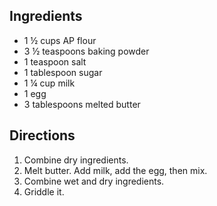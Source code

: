 ---
---

## Ingredients

- 1 &frac12; cups AP flour
- 3 &frac12; teaspoons baking powder
- 1 teaspoon salt
- 1 tablespoon sugar
- 1 &frac14; cup milk
- 1 egg
- 3 tablespoons melted butter

## Directions

1. Combine dry ingredients.
2. Melt butter. Add milk, add the egg, then mix.
3. Combine wet and dry ingredients.
4. Griddle it.